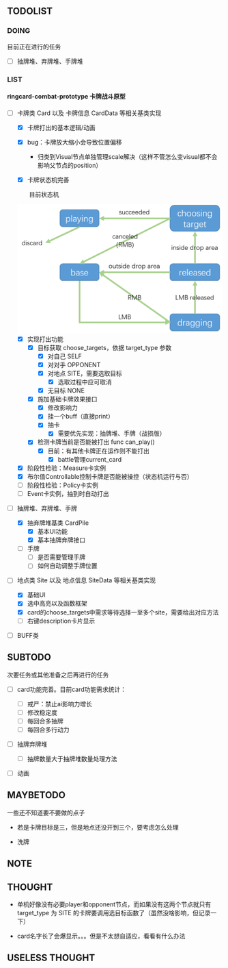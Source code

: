 ## TODOLIST

### DOING

目前正在进行的任务

- [ ] 抽牌堆、弃牌堆、手牌堆



### LIST

#### ringcard-combat-prototype 卡牌战斗原型

- [ ] 卡牌类 Card 以及 卡牌信息 CardData 等相关基类实现

  - [x] 卡牌打出的基本逻辑/动画

  - [x] bug：卡牌放大缩小会导致位置偏移

    - 归类到Visual节点单独管理scale解决（这样不管怎么变visual都不会影响父节点的position）

  - [x] 卡牌状态机完善

    ​	目前状态机

  <img src="prototype/ringcard-combat-prototype/card_state_machine_map.png" alt="card_state_machine_map" style="zoom:50%;" />

  - [x] 实现打出功能
    - [x] 目标获取 choose_targets，依据 target_type 参数
      - [x] 对自己 SELF
      - [x] 对对手 OPPONENT
      - [x] 对地点 SITE，需要选取目标
        - [x] 选取过程中应可取消
      - [x] 无目标 NONE
    - [x] 施加基础卡牌效果接口
      - [x] 修改影响力
      - [x] 挂一个buff（直接print）
      - [x] 抽卡
        - [x] 需要优先实现：抽牌堆、手牌（战损版）
    - [x] 检测卡牌当前是否能被打出 func can_play()
      - [x] 目前：有其他卡牌正在运作则不能打出
        - [x] battle管理current_card
  - [x] 阶段性检验：Measure卡实例
  - [x] 布尔值Controllable控制卡牌是否能被操控（状态机运行与否）
  - [ ] 阶段性检验：Policy卡实例
  - [ ] Event卡实例，抽到时自动打出

- [ ] 抽牌堆、弃牌堆、手牌

  - [x] 抽弃牌堆基类 CardPile
    - [x] 基本UI功能
    - [x] 基本抽牌弃牌接口
  - [ ] 手牌
    - [ ] 是否需要管理手牌
    - [ ] 如何自动调整手牌位置

- [ ] 地点类 Site 以及 地点信息 SiteData 等相关基类实现

  - [x] 基础UI
  - [x] 选中高亮以及函数框架
  - [x] card的choose_targets中需求等待选择一至多个site，需要给出对应方法
  - [ ] 右键description卡片显示

- [ ] BUFF类



## SUBTODO

次要任务或其他准备之后再进行的任务

- [ ] card功能完善。目前card功能需求统计：
  - [ ] 戒严：禁止ai影响力增长
  - [ ] 修改稳定度
  - [ ] 每回合多抽牌
  - [ ] 每回合多行动力
- [ ] 抽牌弃牌堆
  - [ ] 抽牌数量大于抽牌堆数量处理方法

- [ ] 动画



## MAYBETODO

一些还不知道要不要做的点子

- 若是卡牌目标是三，但是地点还没开到三个，要考虑怎么处理

- 洗牌



## NOTE





## THOUGHT

- 单机好像没有必要player和opponent节点，而如果没有这两个节点就只有 target_type 为 SITE 的卡牌要调用选目标函数了（虽然没啥影响，但记录一下）

- card名字长了会爆显示。。。但是不太想自适应，看看有什么办法



## USELESS THOUGHT

